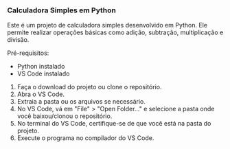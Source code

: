 ### Calculadora Simples em Python
Este é um projeto de calculadora simples desenvolvido em Python. Ele permite realizar operações básicas como adição, subtração, multiplicação e divisão.

Pré-requisitos:

* Python instalado
* VS Code instalado

1.  Faça o download do projeto ou clone o repositório.
2.  Abra o VS Code.
3.  Extraia a pasta ou os arquivos se necessário.
4.  No VS Code, vá em "File" > "Open Folder..." e selecione a pasta onde você baixou/clonou o repositório.
5.  No terminal do VS Code, certifique-se de que você está na pasta do projeto.
6.  Execute o programa no compilador do VS Code.
